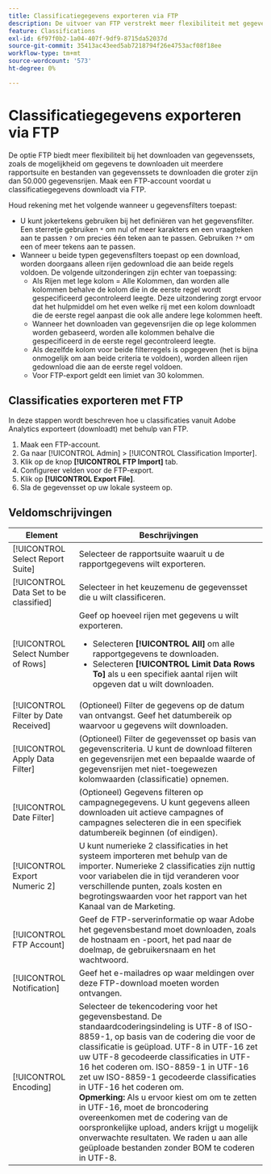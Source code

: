 ```yaml
---
title: Classificatiegegevens exporteren via FTP
description: De uitvoer van FTP verstrekt meer flexibiliteit met gegevenssetdownloads, met inbegrip van het downloaden van gegevens van veelvoudige rapportreeksen en het downloaden van gegevenssetdossiers groter dan 50.000 gegevensrijen
feature: Classifications
exl-id: 6f97f0b2-1a04-407f-9df9-8715da52037d
source-git-commit: 35413ac43eed5ab7218794f26e4753acf08f18ee
workflow-type: tm+mt
source-wordcount: '573'
ht-degree: 0%

---
```


# Classificatiegegevens exporteren via FTP

De optie FTP biedt meer flexibiliteit bij het downloaden van gegevenssets, zoals de mogelijkheid om gegevens te downloaden uit meerdere rapportsuite en bestanden van gegevenssets te downloaden die groter zijn dan 50.000 gegevensrijen. Maak een FTP-account voordat u classificatiegegevens downloadt via FTP.

Houd rekening met het volgende wanneer u gegevensfilters toepast:

* U kunt jokertekens gebruiken bij het definiëren van het gegevensfilter. Een sterretje gebruiken `*` om nul of meer karakters en een vraagteken aan te passen `?` om precies één teken aan te passen. Gebruiken `?*` om een of meer tekens aan te passen.
* Wanneer u beide typen gegevensfilters toepast op een download, worden doorgaans alleen rijen gedownload die aan beide regels voldoen. De volgende uitzonderingen zijn echter van toepassing:
   * Als Rijen met lege kolom = Alle Kolommen, dan worden alle kolommen behalve de kolom die in de eerste regel wordt gespecificeerd gecontroleerd leegte. Deze uitzondering zorgt ervoor dat het hulpmiddel om het even welke rij met een kolom downloadt die de eerste regel aanpast die ook alle andere lege kolommen heeft.
   * Wanneer het downloaden van gegevensrijen die op lege kolommen worden gebaseerd, worden alle kolommen behalve die gespecificeerd in de eerste regel gecontroleerd leegte.
   * Als dezelfde kolom voor beide filterregels is opgegeven (het is bijna onmogelijk om aan beide criteria te voldoen), worden alleen rijen gedownload die aan de eerste regel voldoen.
   * Voor FTP-export geldt een limiet van 30 kolommen.

## Classificaties exporteren met FTP

In deze stappen wordt beschreven hoe u classificaties vanuit Adobe Analytics exporteert (downloadt) met behulp van FTP.

1. Maak een FTP-account.
1. Ga naar [!UICONTROL Admin] > [!UICONTROL Classification Importer].
1. Klik op de knop **[!UICONTROL FTP Import]** tab.
1. Configureer velden voor de FTP-export.
1. Klik op **[!UICONTROL Export File]**.
1. Sla de gegevensset op uw lokale systeem op.

## Veldomschrijvingen

| Element | Beschrijvingen |
| --- | --- |
| [!UICONTROL Select Report Suite] | Selecteer de rapportsuite waaruit u de rapportgegevens wilt exporteren. |
| [!UICONTROL Data Set to be classified] | Selecteer in het keuzemenu de gegevensset die u wilt classificeren. |
| [!UICONTROL Select Number of Rows] | Geef op hoeveel rijen met gegevens u wilt exporteren.<ul><li>Selecteren **[!UICONTROL All]** om alle rapportgegevens te downloaden.</li><li>Selecteren **[!UICONTROL Limit Data Rows To]** als u een specifiek aantal rijen wilt opgeven dat u wilt downloaden.</li></ul> |
| [!UICONTROL Filter by Date Received] | (Optioneel) Filter de gegevens op de datum van ontvangst. Geef het datumbereik op waarvoor u gegevens wilt downloaden. |
| [!UICONTROL Apply Data Filter] | (Optioneel) Filter de gegevensset op basis van gegevenscriteria. U kunt de download filteren en gegevensrijen met een bepaalde waarde of gegevensrijen met niet-toegewezen kolomwaarden (classificatie) opnemen. |
| [!UICONTROL Date Filter] | (Optioneel) Gegevens filteren op campagnegegevens. U kunt gegevens alleen downloaden uit actieve campagnes of campagnes selecteren die in een specifiek datumbereik beginnen (of eindigen). |
| [!UICONTROL Export Numeric 2] | U kunt numerieke 2 classificaties in het systeem importeren met behulp van de importer. Numerieke 2 classificaties zijn nuttig voor variabelen die in tijd veranderen voor verschillende punten, zoals kosten en begrotingswaarden voor het rapport van het Kanaal van de Marketing. |
| [!UICONTROL FTP Account] | Geef de FTP-serverinformatie op waar Adobe het gegevensbestand moet downloaden, zoals de hostnaam en -poort, het pad naar de doelmap, de gebruikersnaam en het wachtwoord. |
| [!UICONTROL Notification] | Geef het e-mailadres op waar meldingen over deze FTP-download moeten worden ontvangen. |
| [!UICONTROL Encoding] | Selecteer de tekencodering voor het gegevensbestand. De standaardcoderingsindeling is UTF-8 of ISO-8859-1, op basis van de codering die voor de classificatie is geüpload. UTF-8 in UTF-16 zet uw UTF-8 gecodeerde classificaties in UTF-16 het coderen om. ISO-8859-1 in UTF-16 zet uw ISO-8859-1 gecodeerde classificaties in UTF-16 het coderen om.<br>**Opmerking:** Als u ervoor kiest om om te zetten in UTF-16, moet de broncodering overeenkomen met de codering van de oorspronkelijke upload, anders krijgt u mogelijk onverwachte resultaten. We raden u aan alle geüploade bestanden zonder BOM te coderen in UTF-8. |
